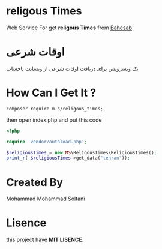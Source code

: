# religous Times
Web Service For get **religous Times** from [Bahesab](https://www.bahesab.ir/time/)

# اوقات شرعی
یک وبسرویس برای دریافت اوقات شرعی از  وبسایت [باحساب](https://www.bahesab.ir/time/isfahan/)

# How Can I Get It ?
```terminal
composer require m.s/religous_times;
``` 
then open index.php and put this code 
```php
<?php

require 'vendor/autoload.php';

$religiousTimes = new MS\ReligousTimes\ReligiousTimes();
print_r( $religiousTimes->get_data("tehran"));
```

# Created By 
Mohammad Mohammad Soltani 

# Lisence
this project have **MIT LISENCE**.